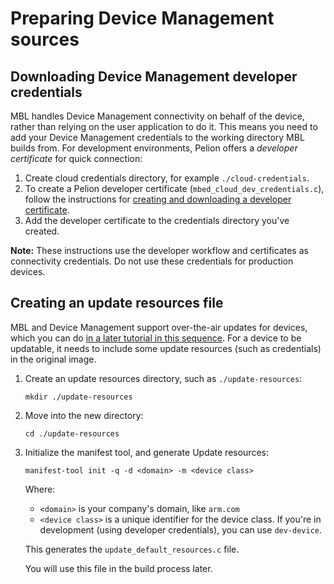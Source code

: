 # Preparing Device Management sources

## Downloading Device Management developer credentials

MBL handles Device Management connectivity on behalf of the device, rather than relying on the user application to do it. This means you need to add your Device Management credentials to the working directory MBL builds from. For development environments, Pelion offers a *developer certificate* for quick connection:

1. Create cloud credentials directory, for example `./cloud-credentials`.
2. To create a Pelion developer certificate (`mbed_cloud_dev_credentials.c`), follow the instructions for [creating and downloading a developer certificate](../getting-started/provisioning-development.html).
3. Add the developer certificate to the credentials directory you've created.

<span class="notes">**Note:** These instructions use the developer workflow and certificates as connectivity credentials. Do not use these credentials for production devices.</span>

## Creating an update resources file

MBL and Device Management support over-the-air updates for devices, which you can do [in a later tutorial in this sequence](../getting-started/tutorial-updating-mbl-devices-and-applications.html). For a device to be updatable, it needs to include some update resources (such as credentials) in the original image.

1. Create an update resources directory, such as `./update-resources`:

    ```
    mkdir ./update-resources
    ```

1. Move into the new directory:

    ```
    cd ./update-resources
    ```

1. Initialize the manifest tool, and generate Update resources:

    `manifest-tool init -q -d <domain> -m <device class>`

    Where:

    * `<domain>` is your company's domain, like `arm.com`
    * `<device class>` is a unique identifier for the device class. If you're in development (using developer credentials), you can use `dev-device`.

    This generates the `update_default_resources.c` file.

    You will use this file in the build process later.
